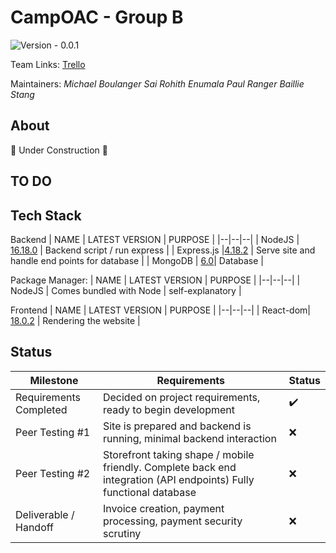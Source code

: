 # CampOAC - Group B 
![Version - 0.0.1](https://img.shields.io/badge/version-pending-lightgrey?style=for-the-badge)

Team Links:
[Trello](https://trello.com/b/cUsANV8U/cosc-499-camp-oac-b)

Maintainers:
*Michael Boulanger
Sai Rohith Enumala
Paul Ranger
Baillie Stang*

## About
 🚧 Under Construction 🚧

## TO DO

## Tech Stack

Backend
| NAME | LATEST VERSION | PURPOSE |
|--|--|--|
| NodeJS | [16.18.0](https://nodejs.org/en/) | Backend script / run express |
| Express.js |[4.18.2](https://www.npmjs.com/package/express) | Serve site and handle end points for database |
| MongoDB | [6.0](https://www.mongodb.com/)| Database |

Package Manager:
| NAME | LATEST VERSION | PURPOSE |
|--|--|--|
| NodeJS | Comes bundled with Node | self-explanatory |

Frontend
| NAME | LATEST VERSION | PURPOSE |
|--|--|--|
| React-dom| [18.0.2](https://www.npmjs.com/package/react-dom) | Rendering the website |

## Status
| Milestone | Requirements | Status|
|--|--|--|
| Requirements Completed | Decided on project requirements, ready to begin development | ✔️|
| Peer Testing #1 | Site is prepared and backend is running, minimal backend interaction | ❌|
| Peer Testing #2 | Storefront taking shape / mobile friendly. Complete back end integration (API endpoints) Fully functional database | ❌|
| Deliverable / Handoff | Invoice creation, payment processing, payment security scrutiny| ❌|
